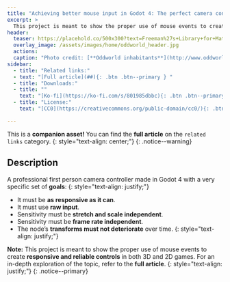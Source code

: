 ```yaml
---
title: "Achieving better mouse input in Godot 4: The perfect camera controller (Full project)"
excerpt: >
  This project is meant to show the proper use of mouse events to create responsive and reliable controls in both 3D and 2D games.
header:
  teaser: https://placehold.co/500x300?text=Freeman%27s+Library+for+Material+Maker
  overlay_image: /assets/images/home/oddworld_header.jpg
  actions:
  caption: "Photo credit: [**Oddworld inhabitants**](http://www.oddworld.com/)"
sidebar:
  - title: "Related links:"
  - text: "[Full article](##){: .btn .btn--primary } "
  - title: "Downloads:"
  - title: ""
    text: "[Ko-fi](https://ko-fi.com/s/801985dbbc){: .btn .btn--primary } "
  - title: "License:"
    text: "[CC0](https://creativecommons.org/public-domain/cc0/){: .btn .btn--primary} "

---
```

This is a **companion asset!** You can find the **full article** on the `related links` category.
{: style="text-align: center;"}
{: .notice--warning}

## Description

A professional first person camera controller made in Godot 4 with a very specific set of **goals**:
{: style="text-align: justify;"}

* It must be **as responsive as it can**.
* It must use **raw input**.
* Sensitivity must be **stretch and scale independent**.
* Sensitivity must be **frame rate independent**.
* The node’s **transforms must not deteriorate** over time.
{: style="text-align: justify;"}

**Note:** This project is meant to show the proper use of mouse events to create **responsive and reliable controls** in both 3D and 2D games. For an in-depth exploration of the topic, refer to the **full article**.
{: style="text-align: justify;"}
{: .notice--primary}
